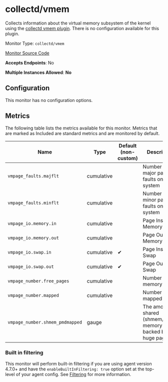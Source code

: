 <!--- GENERATED BY gomplate from scripts/docs/monitor-page.md.tmpl --->

# collectd/vmem

Collects information about the virtual memory
subsystem of the kernel using the [collectd vmem
plugin](https://collectd.org/wiki/index.php/Plugin:vmem).  There is no
configuration available for this plugin.


Monitor Type: `collectd/vmem`

[Monitor Source Code](https://github.com/signalfx/signalfx-agent/tree/master/internal/monitors/collectd/vmem)

**Accepts Endpoints**: No

**Multiple Instances Allowed**: **No**

## Configuration

This monitor has no configuration options.


## Metrics

The following table lists the metrics available for this monitor. Metrics that are marked as Included are standard metrics and are monitored by default.

| Name | Type | Default (non-custom) | Description |
| ---  | ---  | ---    | ---         |
| `vmpage_faults.majflt` | cumulative |  | Number of major page faults on the system |
| `vmpage_faults.minflt` | cumulative |  | Number of minor page faults on the system |
| `vmpage_io.memory.in` | cumulative |  | Page Ins for Memory |
| `vmpage_io.memory.out` | cumulative |  | Page Outs for Memory |
| `vmpage_io.swap.in` | cumulative | ✔ | Page Ins for Swap |
| `vmpage_io.swap.out` | cumulative | ✔ | Page Outs for Swap |
| `vmpage_number.free_pages` | cumulative |  | Number of free memory pages |
| `vmpage_number.mapped` | cumulative |  | Number of mapped pages |
| `vmpage_number.shmem_pmdmapped` | gauge |  | The amount of shared (shmem/tmpfs) memory backed by huge pages |



### Built in filtering
This monitor will perform built-in filtering if you are using agent version
4.7.0+ and have the `enableBuiltInFiltering: true` option set at the top-level
of your agent config.  See
[Filtering](https://docs.signalfx.com/en/latest/integrations/agent/filtering.html)
for more information.



